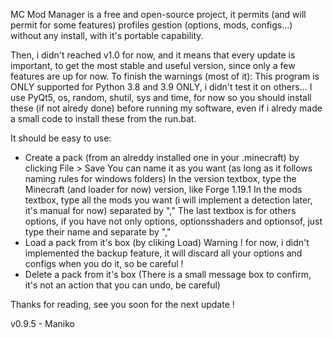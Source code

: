 MC Mod Manager is a free and open-source project, it permits (and will permit for some features)
profiles gestion (options, mods, configs...) without any install, with it's portable capability.

Then, i didn't reached v1.0 for now, and it means that every update is important, to get the most stable and useful version, since only a few features are up for now.
To finish the warnings (most of it):
This program is ONLY supported for Python 3.8 and 3.9 ONLY, i didn't test it on others...
I use PyQt5, os, random, shutil, sys and time, for now so you should install these (if not alredy done) before running my software, even if i alredy made a small code to install these from the run.bat.

It should be easy to use:
- Create a pack (from an alreddy installed one in your .minecraft) by clicking File > Save
  You can name it as you want (as long as it follows naming rules for windows folders)
  In the version textbox, type the Minecraft (and loader for now) version, like Forge 1.19.1
  In the mods textbox, type all the mods you want (i will implement a detection later, it's manual for now) separated by ","
  The last textbox is for others options, if you have not only options, optionsshaders and optionsof, just type their name and separate by ","
- Load a pack from it's box (by cliking Load)
  Warning ! for now, i didn't implemented the backup feature, it will discard all your options and configs when you do it, so be careful !
- Delete a pack from it's box (There is a small message box to confirm, it's not an action that you can undo, be careful)

Thanks for reading, see you soon for the next update !

v0.9.5 - Maniko
